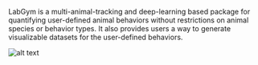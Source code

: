 LabGym is a multi-animal-tracking and deep-learning based package for quantifying user-defined animal behaviors without restrictions on animal species or behavior types. It also provides users a way to generate visualizable datasets for the user-defined behaviors.

![alt text](https://github.com/yujiahu415/LabGym/Examples/Larvae.gif?raw=true)
